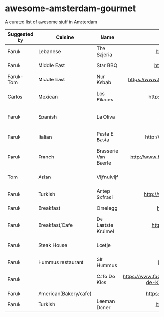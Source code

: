 # awesome-amsterdam-gourmet
A curated list of awesome stuff in Amsterdam

| Suggested by  | Cuisine  | Name          | web                    | address          | Suggestion/Scomment                 | 
| ------------- | -------  | ------------- |:----------------------:| ------------- | -----------------------------:|
| Faruk         | Lebanese | The Sajeria   | http://thesajeria.com/ | Wijde Heisteeg 1, Amsterdam | Try zaatar and hallumi  |
| Faruk         | Middle East | Star BBQ   | http://www.starbbq.nl/| Javastraat 28, Amsterdam | Irakese kabab (Adana kebab)  |
| Faruk-Tom     | Middle East | Nur Kebab   | https://www.thuisbezorgd.nl/nour-restaurant | Javastraat 109, Amsterdam | |
| Carlos | Mexican | Los Pilones  | http://www.lospilones.com/ | Kerkstraat 59/63 109, Amsterdam | |
| Faruk | Spanish | La Oliva  | http://laoliva.nl/en/ | Egelantiersstraat 122-124, Amsterdam | |
| Faruk | Italian | Pasta E Basta  | http://www.pastaebasta.nl/en/| Nieuwe Spiegelstraat 8, Amsterdam | Awesome music experience and buffet menu :P|
| Faruk | French | Brasserie Van Baerle  | http://www.brasserievanbaerle.nl/?lang=en | Van Baerlestraat 158, Amsterdam | Rib eye! |
| Tom | Asian | Vijfnulvijf  | http://vijfnulvijf.nl/ | Insulindeweg 505 | Asian streetfood; try pork belly bun and duck sushi! |
| Faruk | Turkish | Antep Sofrasi | http://www.gaziantepsofrasi.nl/ | Borneostraat 92| Icli kofte, Kusleme, Ali Nazik, Patlican kebabi |
| Faruk | Breakfast | Omelegg | http://omelegg.com/ | Ferdinand Bolstraat 143 | |
| Faruk | Breakfast/Cafe | De Laatste Kruimel | http://delaatstekruimel.nl | Langebrugsteeg 4 |  Yummy Quiches! |
| Faruk | Steak House | Loetje | https://loetje.com/ | Several locations. Check the website |  Of course Steak |
| Faruk | Hummus restaurant | Sir Hummus | http://sirhummus.nl | Van der Helstplein 2 |  CARNIVORA |
| Faruk |  | Cafe De Klos | https://www.facebook.com/pages/Caf%C3%A9-de-Klos/163487837137228 | Kerkstraat 41-43 |  Regular spare ribs or Lamb shoulder **No reservation** |
| Faruk | American(Bakery/cafe) | | https://www.dedriegraefjes.nl | Rokin 128 | Deserts |
| Faruk | Turkish | Leeman Doner | http://leemandoner.nl | Van Woustraat 160 | One of the best Doner kebabs in Amsterdam |




